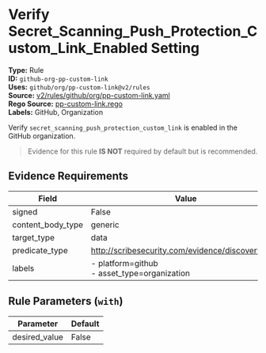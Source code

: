 # Verify Secret_Scanning_Push_Protection_Custom_Link_Enabled Setting  
**Type:** Rule  
**ID:** `github-org-pp-custom-link`  
**Uses:** `github/org/pp-custom-link@v2/rules`  
**Source:** [v2/rules/github/org/pp-custom-link.yaml](https://github.com/scribe-public/sample-policies/v2/rules/github/org/pp-custom-link.yaml)  
**Rego Source:** [pp-custom-link.rego](https://github.com/scribe-public/sample-policies/v2/rules/github/org/pp-custom-link.rego)  
**Labels:** GitHub, Organization  

Verify `secret_scanning_push_protection_custom_link` is enabled in the GitHub organization.

> Evidence for this rule **IS NOT** required by default but is recommended.


## Evidence Requirements  
| Field | Value |
|-------|-------|
| signed | False |
| content_body_type | generic |
| target_type | data |
| predicate_type | http://scribesecurity.com/evidence/discovery/v0.1 |
| labels | - platform=github<br>- asset_type=organization |

## Rule Parameters (`with`)  
| Parameter | Default |
|-----------|---------|
| desired_value | False |
